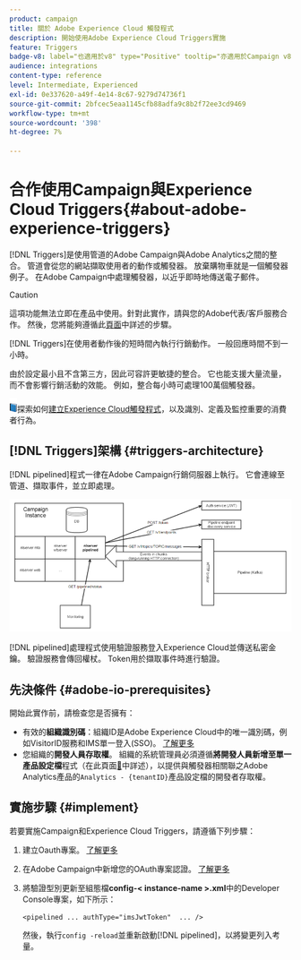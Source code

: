 ```yaml
---
product: campaign
title: 關於 Adobe Experience Cloud 觸發程式
description: 開始使用Adobe Experience Cloud Triggers實施
feature: Triggers
badge-v8: label="也適用於v8" type="Positive" tooltip="亦適用於Campaign v8"
audience: integrations
content-type: reference
level: Intermediate, Experienced
exl-id: 0e337620-a49f-4e14-8c67-9279d74736f1
source-git-commit: 2bfcec5eaa1145cfb88adfa9c8b2f72ee3cd9469
workflow-type: tm+mt
source-wordcount: '398'
ht-degree: 7%

---
```


# 合作使用Campaign與Experience Cloud Triggers{#about-adobe-experience-triggers}

[!DNL Triggers]是使用管道的Adobe Campaign與Adobe Analytics之間的整合。 管道會從您的網站擷取使用者的動作或觸發器。 放棄購物車就是一個觸發器例子。 在Adobe Campaign中處理觸發器，以近乎即時地傳送電子郵件。

>[!CAUTION]
>
>這項功能無法立即在產品中使用。針對此實作，請與您的Adobe代表/客戶服務合作。 然後，您將能夠遵循此[頁面](../../integrations/using/configuring-pipeline.md#prerequisites)中詳述的步驟。

[!DNL Triggers]在使用者動作後的短時間內執行行銷動作。 一般回應時間不到一小時。

由於設定最小且不含第三方，因此可容許更敏捷的整合。
它也能支援大量流量，而不會影響行銷活動的效能。 例如，整合每小時可處理100萬個觸發器。

![](assets/do-not-localize/book.png)探索如何[建立Experience Cloud觸發程式](https://experienceleague.adobe.com/docs/experience-cloud/triggers/create.html?lang=zh-Hant)，以及識別、定義及監控重要的消費者行為。

## [!DNL Triggers]架構 {#triggers-architecture}

[!DNL pipelined]程式一律在Adobe Campaign行銷伺服器上執行。 它會連線至管道、擷取事件，並立即處理。

![](assets/triggers_2.png)

[!DNL pipelined]處理程式使用驗證服務登入Experience Cloud並傳送私密金鑰。 驗證服務會傳回權杖。 Token用於擷取事件時進行驗證。

## 先決條件 {#adobe-io-prerequisites}

開始此實作前，請檢查您是否擁有：

* 有效的&#x200B;**組織識別碼**：組織ID是Adobe Experience Cloud中的唯一識別碼，例如VisitorID服務和IMS單一登入(SSO)。 [了解更多](https://experienceleague.adobe.com/docs/core-services/interface/administration/organizations.html?lang=zh-hant)
* 您組織的&#x200B;**開發人員存取權**。 組織的系統管理員必須遵循&#x200B;**將開發人員新增至單一產品設定檔**&#x200B;程式（在此頁面[&#128279;](https://helpx.adobe.com/tw/enterprise/using/manage-developers.html)中詳述），以提供與觸發器相關聯之Adobe Analytics產品的`Analytics - {tenantID}`產品設定檔的開發者存取權。

## 實施步驟 {#implement}

若要實施Campaign和Experience Cloud Triggers，請遵循下列步驟：

1. 建立Oauth專案。 [了解更多](oauth-technical-account.md#oauth-service)

1. 在Adobe Campaign中新增您的OAuth專案認證。 [了解更多](oauth-technical-account.md#add-credentials)

1. 將驗證型別更新至組態檔&#x200B;**config-&lt; instance-name >.xml**&#x200B;中的Developer Console專案，如下所示：

   ```
   <pipelined ... authType="imsJwtToken"  ... />
   ```

   然後，執行`config -reload`並重新啟動[!DNL pipelined]，以將變更列入考量。

